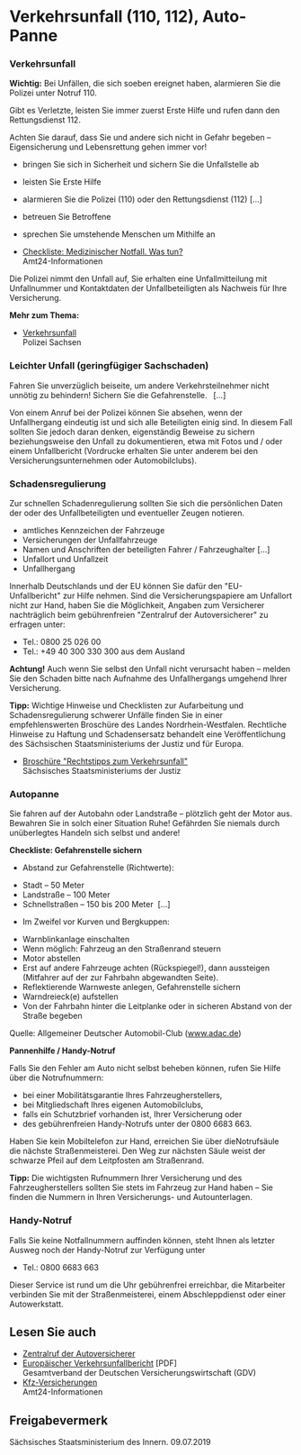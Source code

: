 # Verkehrsunfall (110, 112), Auto-Panne

### Verkehrsunfall

**Wichtig:**  Bei Unfällen, die sich soeben ereignet haben, alarmieren Sie die Polizei unter Notruf 110.
  
Gibt es Verletzte, leisten Sie immer zuerst Erste Hilfe und rufen dann den Rettungsdienst 112.

Achten Sie darauf, dass Sie und andere sich nicht in Gefahr begeben – Eigensicherung und Lebensrettung gehen immer vor!

* bringen Sie sich in Sicherheit und sichern Sie die Unfallstelle ab
* leisten Sie Erste Hilfe
* alarmieren Sie die Polizei (110) oder den Rettungsdienst (112) [...]
* betreuen Sie Betroffene
* sprechen Sie umstehende Menschen um Mithilfe an

* [Checkliste: Medizinischer Notfall. Was tun?](https://amt24dev.sachsen.de/zufi/lebenslagen/5000458)  
   Amt24-Informationen

Die Polizei nimmt den Unfall auf, Sie erhalten eine Unfallmitteilung mit Unfallnummer und Kontaktdaten der Unfallbeteiligten als Nachweis für Ihre Versicherung.

**Mehr zum Thema:**

* [Verkehrsunfall](http://www.polizei.sachsen.de/de/6953.htm "Was tun bei Verkehrsunfall (Polizei Sachsen)")  
   Polizei Sachsen

### Leichter Unfall (geringfügiger Sachschaden)

Fahren Sie unverzüglich beiseite, um andere Verkehrsteilnehmer nicht unnötig zu behindern! Sichern Sie die Gefahrenstelle.  [...]

Von einem Anruf bei der Polizei können Sie absehen, wenn der Unfallhergang eindeutig ist und sich alle Beteiligten einig sind. In diesem Fall sollten Sie jedoch daran denken, eigenständig Beweise zu sichern beziehungsweise den Unfall zu dokumentieren, etwa mit Fotos und / oder einem Unfallbericht (Vordrucke erhalten Sie unter anderem bei den Versicherungsunternehmen oder Automobilclubs).

### Schadensregulierung

Zur schnellen Schadenregulierung sollten Sie sich die persönlichen Daten der oder des Unfallbeteiligten und eventueller Zeugen notieren.

* amtliches Kennzeichen der Fahrzeuge
* Versicherungen der Unfallfahrzeuge
* Namen und Anschriften der beteiligten Fahrer / Fahrzeughalter [...]
* Unfallort und Unfallzeit
* Unfallhergang

Innerhalb Deutschlands und der EU können Sie dafür den "EU-Unfallbericht" zur Hilfe nehmen. Sind die Versicherungspapiere am Unfallort nicht zur Hand, haben Sie die Möglichkeit, Angaben zum Versicherer nachträglich beim gebührenfreien "Zentralruf der Autoversicherer" zu erfragen unter:

* Tel.: 0800 25 026 00
* Tel.: +49 40 300 330 300 aus dem Ausland

**Achtung!** Auch wenn Sie selbst den Unfall nicht verursacht haben – melden Sie den Schaden bitte nach Aufnahme des Unfallhergangs umgehend Ihrer Versicherung.

**Tipp:** Wichtige Hinweise und Checklisten zur Aufarbeitung und Schadensregulierung schwerer Unfälle finden Sie in einer empfehlenswerten Broschüre des Landes Nordrhein-Westfalen. Rechtliche Hinweise zu Haftung und Schadensersatz behandelt eine Veröffentlichung des Sächsischen Staatsministeriums der Justiz und für Europa.

* [Broschüre "Rechtstipps zum Verkehrsunfall"](https://publikationen.sachsen.de/bdb/artikel/10679 "Rechtstipps zum Verkehrsunfall (Broschüren-Datenbank Sachsen)")  
  Sächsisches Staatsministeriums der Justiz

### Autopanne

Sie fahren auf der Autobahn oder Landstraße – plötzlich geht der Motor aus. Bewahren Sie in solch einer Situation Ruhe! Gefährden Sie niemals durch unüberlegtes Handeln sich selbst und andere!

**Checkliste: Gefahrenstelle sichern**

+ Abstand zur Gefahrenstelle (Richtwerte):

- Stadt – 50 Meter
- Landstraße – 100 Meter
- Schnellstraßen – 150 bis 200 Meter  [...]

+ Im Zweifel vor Kurven und Bergkuppen:

- Warnblinkanlage einschalten
- Wenn möglich: Fahrzeug an den Straßenrand steuern
- Motor abstellen
- Erst auf andere Fahrzeuge achten (Rückspiegel!), dann aussteigen (Mitfahrer auf der zur Fahrbahn abgewandten Seite).
- Reflektierende Warnweste anlegen, Gefahrenstelle sichern
- Warndreieck(e) aufstellen
- Von der Fahrbahn hinter die Leitplanke oder in sicheren Abstand von der Straße begeben

Quelle: Allgemeiner Deutscher Automobil-Club (www.adac.de)

**Pannenhilfe / Handy-Notruf**

Falls Sie den Fehler am Auto nicht selbst beheben können, rufen Sie Hilfe über die Notrufnummern:

- bei einer Mobilitätsgarantie Ihres Fahrzeugherstellers,
- bei Mitgliedschaft Ihres eigenen Automobilclubs,
- falls ein Schutzbrief vorhanden ist, Ihrer Versicherung oder
- des gebührenfreien Handy-Notrufs unter der 0800 6683 663.

Haben Sie kein Mobiltelefon zur Hand, erreichen Sie über dieNotrufsäule die nächste Straßenmeisterei. Den Weg zur nächsten Säule weist der schwarze Pfeil auf dem Leitpfosten am Straßenrand.

**Tipp:** Die wichtigsten Rufnummern Ihrer Versicherung und des Fahrzeugherstellers sollten Sie stets im Fahrzeug zur Hand haben – Sie finden die Nummern in Ihren Versicherungs- und Autounterlagen.

### Handy-Notruf

Falls Sie keine Notfallnummern auffinden können, steht Ihnen als letzter Ausweg noch der Handy-Notruf zur Verfügung unter

- Tel.: 0800 6683 663

Dieser Service ist rund um die Uhr gebührenfrei erreichbar, die Mitarbeiter verbinden Sie mit der Straßenmeisterei, einem Abschleppdienst oder einer Autowerkstatt.

## Lesen Sie auch

* [Zentralruf der Autoversicherer](https://www.gdv-dl.de/dienstleistungen/zentralruf-der-autoversicherer/ "Zentralruf der Autoversicherer (gdv-dl.de)")
* [Europäischer Verkehrsunfallbericht](http://www.gdv.de/2013/07/5-fakten-zum-europaeischen-unfallbericht/ "Formular \"Europäischer Unfallbericht\" (gdv.de)") [PDF]  
  Gesamtverband der Deutschen Versicherungswirtschaft (GDV)
* [Kfz-Versicherungen](https://amt24dev.sachsen.de/zufi/lebenslagen/5000803)  
  Amt24-Informationen

## Freigabevermerk

Sächsisches Staatsministerium des Innern. 09.07.2019
